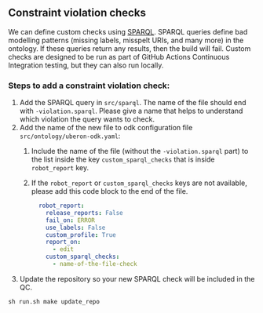 ## Constraint violation checks

We can define custom checks using [SPARQL](https://www.w3.org/TR/rdf-sparql-query/). SPARQL queries define bad modelling patterns (missing labels, misspelt URIs, and many more) in the ontology. If these queries return any results, then the build will fail. Custom checks are designed to be run as part of GitHub Actions Continuous Integration testing, but they can also run locally.

### Steps to add a constraint violation check:

1. Add the SPARQL query in `src/sparql`. The name of the file should end with `-violation.sparql`. Please give a name that helps to understand which violation the query wants to check.
2. Add the name of the new file to odk configuration file `src/ontology/uberon-odk.yaml`:
    1. Include the name of the file (without the `-violation.sparql` part) to the list inside the key `custom_sparql_checks` that is inside `robot_report` key.
    1. If the `robot_report` or `custom_sparql_checks` keys are not available, please add this code block to the end of the file.

        ``` yaml
          robot_report:
            release_reports: False
            fail_on: ERROR
            use_labels: False
            custom_profile: True
            report_on:
              - edit
            custom_sparql_checks:
              - name-of-the-file-check
        ```
3. Update the repository so your new SPARQL check will be included in the QC.

```shell
sh run.sh make update_repo
```

